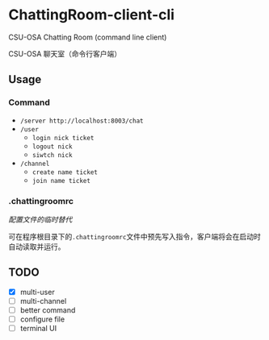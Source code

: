 # ChattingRoom-client-cli

CSU-OSA Chatting Room (command line client)

CSU-OSA 聊天室（命令行客户端）

## Usage

### Command

- `/server http://localhost:8003/chat`
- `/user`
  - `login nick ticket`
  - `logout nick`
  - `siwtch nick`
- `/channel`
  - `create name ticket`
  - `join name ticket`

### .chattingroomrc

*配置文件的临时替代*

可在程序根目录下的`.chattingroomrc`文件中预先写入指令，客户端将会在启动时自动读取并运行。

## TODO

- [x] multi-user
- [ ] multi-channel
- [ ] better command
- [ ] configure file
- [ ] terminal UI

